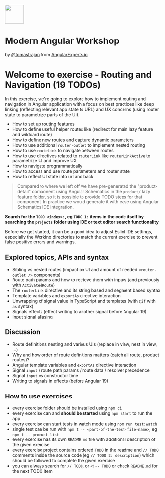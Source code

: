 <img height="60" src="https://angularexperts.io/assets/images/logo/angular-experts.svg">

# Modern Angular Workshop

by [@tomastrajan](https://twitter.com/tomastrajan) from [AngularExperts.io](https://angularexperts.io)

# Welcome to exercise - Routing and Navigation (19 TODOs)

In this exercise, we're going to explore how to implement routing and navigation in Angular application
with a focus on best practices like deep linking (reflecting relevant app state to URL) and UX
concerns (using router state to parametrize parts of the UI).

- How to set up routing features
- How to define useful helper routes like (redirect for main lazy feature and wildcard route)
- How to define new routes and capture dynamic parameters
- How to use additional `router-outlet` to implement nested routing
- How to use `routeLink` to navigate between routes
- How to use directives related to `routerLink` like `routerLinkActive` to parametrize UI and improve UX
- How to navigate programmatically
- How to access and use route parameters and router state
- How to reflect UI state into url and back

> Compared to where we left off we have pre-generated the "product-detail" component using Angular Schematics
> in the `product/` lazy feature folder, so it is possible to provide TODO steps for that component.
> In practice we would generate it with ease using Angular Schematics IDE integration.

**Search for the  `TODO <index>:`, eg `TODO 1:`  items in the code itself by searching the `projects` folder using IDE or text editor search functionality**

Before we get started, it can be a good idea to adjust Eslint IDE settings, especially the Working directories to match the current exercise to prevent false positive errors and warnings.

## Explored topics, APIs and syntax

- Sibling vs nested routes (impact on UI and amount of needed `<router-outlet />` components)
- Route path params and how to retrieve them with inputs (and previously with `ActivatedRoute`)
- The `routerLink` directive  and its string based and segment based syntax
- Template variables and `exportAs` directive interaction
- Unwrapping of signal value in TypeScript and templates (with `@if` with `as` syntax)
- Signals effects (effect writing to another signal before Angular 19)
- Input signal aliasing

## Discussion

* Route definitions nesting and various UIs (replace in view, nest in view, ...)
* Why and how order of route definitions matters (catch all route, product routes)?
* Angular template variables and `exportAs` directive interaction
* Signal `input` / route path params / route data / resolver precedence
* Signal `input` vs constructor time
* Writing to signals in effects (before Angular 19)

## How to use exercises

- every exercise folder should be installed using `npm ci`
- every exercise can and **should be started** using `npm start` to run the app
- every exercise can start tests in watch mode using `npm run test:watch`
- single test can be run with `npm t -- <part-of-the-test-file-name>`, eg `npm t -- product-list`
- every exercise has its own `README.md` file with additional description of the given exercise
- every exercise project contains ordered `TODO` in the readme and `// TODO` comments inside the source code (eg `// TODO 2: description`) which should be followed to complete the given exercise
- you can always search for `// TODO`, or `<!-- TODO` or check `README.md` for the next TODO item

